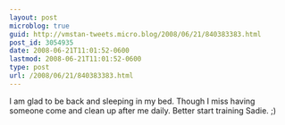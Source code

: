 ```yaml
---
layout: post
microblog: true
guid: http://vmstan-tweets.micro.blog/2008/06/21/840383383.html
post_id: 3054935
date: 2008-06-21T11:01:52-0600
lastmod: 2008-06-21T11:01:52-0600
type: post
url: /2008/06/21/840383383.html
---
```

I am glad to be back and sleeping in my bed. Though I miss having someone come and clean up after me daily. Better start training Sadie. ;)
